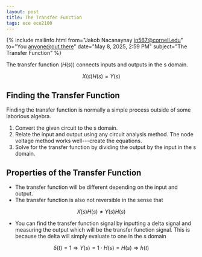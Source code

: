 ```yaml
---
layout: post
title: The Transfer Function
tags: ece ece2100
---
```


{% include mailinfo.html from="Jakob Nacanaynay <jn567@cornell.edu>" to="You <anyone@out.there>" date="May 8, 2025, 2:59 PM" subject="The Transfer Function" %}

The transfer function ($H(s)$) connects inputs and outputs in the s domain.

$$ X(s)H(s) = Y(s) $$

## Finding the Transfer Function

Finding the transfer function is normally a simple process outside of some laborious algebra.

1. Convert the given circuit to the s domain.
2. Relate the input and output using any circuit analysis method. The node voltage method works well---create the equations.
3. Solve for the transfer function by dividing the output by the input in the s domain.

## Properties of the Transfer Function

- The transfer function will be different depending on the input and output.
- The transfer function is also not reversible in the sense that

$$ X(s)H(s) \neq Y(s)H(s) $$

- You can find the transfer function signal by inputting a delta signal and measuring the output which will be the transfer function signal. This is because the delta will simply evaluate to one in the s domain

$$ \delta(t) = 1 \Rightarrow Y(s) = 1\cdot H(s) = H(s) \Rightarrow h(t) $$